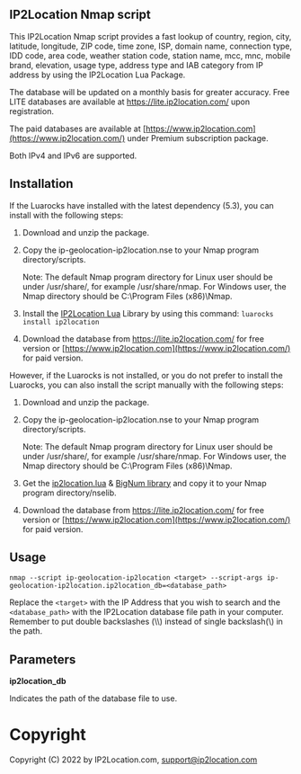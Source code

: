 ## IP2Location Nmap script

This IP2Location Nmap script provides a fast lookup of country, region, city, latitude, longitude, ZIP code, time zone, ISP, domain name, connection type, IDD code, area code, weather station code, station name, mcc, mnc, mobile brand, elevation, usage type, address type and IAB category from IP address by using the IP2Location Lua Package. 

The database will be updated on a monthly basis for greater accuracy. Free LITE databases are available at <https://lite.ip2location.com/> upon registration.

The paid databases are available at [https://www.ip2location.com](https://www.ip2location.com/) under Premium subscription package.

Both IPv4 and IPv6 are supported.

## Installation

If the Luarocks have installed with the latest dependency (5.3), you can install with the following steps:

1. Download and unzip the package. 

2. Copy the ip-geolocation-ip2location.nse to your Nmap program directory/scripts. 

   Note: The default Nmap program directory for Linux user should be under /usr/share/, for example /usr/share/nmap. For Windows user, the Nmap directory should be C:\Program Files (x86)\Nmap.

3. Install the [IP2Location Lua](https://github.com/ip2location/ip2location-lua) Library by using this command: `luarocks install ip2location` 

4. Download the database from <https://lite.ip2location.com/> for free version or [https://www.ip2location.com](https://www.ip2location.com/) for paid version.

However, if the Luarocks is not installed, or you do not prefer to install the Luarocks, you can also install the script manually with the following steps:

1. Download and unzip the package. 

2. Copy the ip-geolocation-ip2location.nse to your Nmap program directory/scripts.

   Note: The default Nmap program directory for Linux user should be under /usr/share/, for example /usr/share/nmap. For Windows user, the Nmap directory should be C:\Program Files (x86)\Nmap.

3. Get the [ip2location.lua](https://github.com/ip2location/ip2location-lua/blob/master/ip2location.lua) & [BigNum library](https://github.com/user-none/lua-nums) and copy it to your Nmap program directory/nselib.

4. Download the database from https://lite.ip2location.com/ for free version or [https://www.ip2location.com](https://www.ip2location.com/) for paid version.



## Usage

`nmap --script ip-geolocation-ip2location <target> --script-args ip-geolocation-ip2location.ip2location_db=<database_path>`

Replace the `<target>` with the IP Address that you wish to search and the `<database_path>` with the IP2Location database file path in your computer. Remember to put double backslashes (\\\\) instead of single backslash(\\) in the path.

## Parameters

**ip2location_db**

Indicates the path of the database file to use.

# Copyright

Copyright (C) 2022 by IP2Location.com, [support@ip2location.com](mailto:support@ip2location.com)

